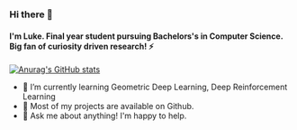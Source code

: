 ### Hi there 👋
#### I'm Luke. Final year student pursuing Bachelors's in Computer Science. Big fan of curiosity driven research! ⚡

[![Anurag's GitHub stats](https://github-readme-stats.vercel.app/api?username=hobogalaxy&show_icons=true&bg_color=88b04b,c51837)](https://github.com/anuraghazra/github-readme-stats)

- 🌱 I’m currently learning Geometric Deep Learning, Deep Reinforcement Learning
- 🚀 Most of my projects are available on Github.
- 💬 Ask me about anything! I'm happy to help.
